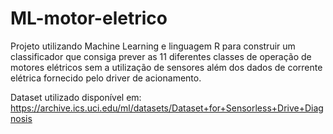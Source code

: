 # ML-motor-eletrico
Projeto utilizando Machine Learning e linguagem R para construir um classificador que consiga prever as 11 diferentes classes de operação de motores elétricos sem a utilização de sensores além dos dados de corrente elétrica fornecido pelo driver de acionamento.

Dataset utilizado disponível em: https://archive.ics.uci.edu/ml/datasets/Dataset+for+Sensorless+Drive+Diagnosis
